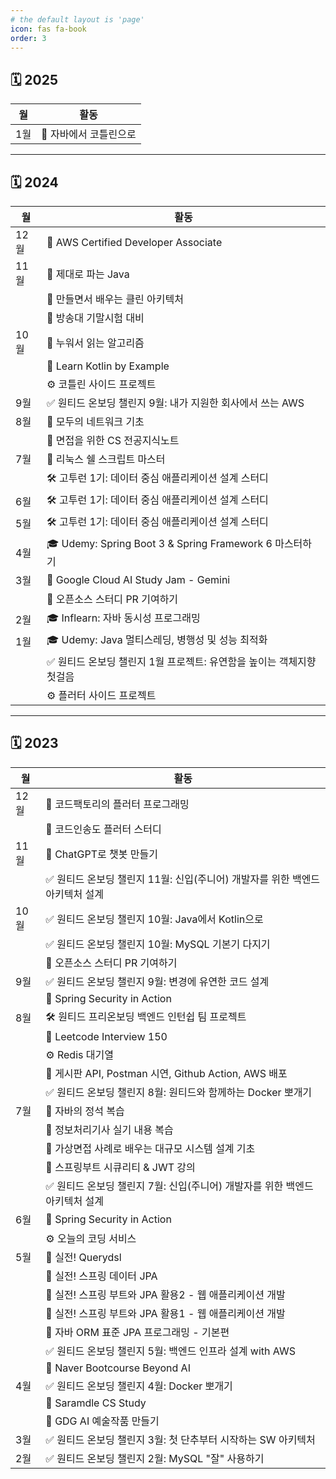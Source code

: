 ```yaml
---
# the default layout is 'page'
icon: fas fa-book
order: 3
---
```


## 🗓️ 2025

| 월  | 활동                  |
|----|-----------------------|
| 1월 | 📖 자바에서 코틀린으로   |

---

## 🗓️ 2024

| 월   | 활동                                                                 |
|------|--------------------------------------------------------------------|
| 12월 | 📖 AWS Certified Developer Associate                                |
| 11월 | 📖 제대로 파는 Java                                                  |
|      | 📖 만들면서 배우는 클린 아키텍처                                     |
|      | 📝 방송대 기말시험 대비                                              |
| 10월 | 📖 누워서 읽는 알고리즘                                              |
|      | 📖 Learn Kotlin by Example                                         |
|      | ⚙️ 코틀린 사이드 프로젝트                                            |
| 9월  | ✅ 원티드 온보딩 챌린지 9월: 내가 지원한 회사에서 쓰는 AWS            |
| 8월  | 📖 모두의 네트워크 기초                                              |
|      | 📝 면접을 위한 CS 전공지식노트                                       |
| 7월  | 📖 리눅스 쉘 스크립트 마스터                                         |
|      | 🛠️ 고투런 1기: 데이터 중심 애플리케이션 설계 스터디                  |
| 6월  | 🛠️ 고투런 1기: 데이터 중심 애플리케이션 설계 스터디                  |
| 5월  | 🛠️ 고투런 1기: 데이터 중심 애플리케이션 설계 스터디                  |
| 4월  | 🎓 Udemy: Spring Boot 3 & Spring Framework 6 마스터하기              |
| 3월  | 🌟 Google Cloud AI Study Jam - Gemini                              |
|      | 🤝 오픈소스 스터디 PR 기여하기                                       |
| 2월  | 🎓 Inflearn: 자바 동시성 프로그래밍                                   |
| 1월  | 🎓 Udemy: Java 멀티스레딩, 병행성 및 성능 최적화                     |
|      | ✅ 원티드 온보딩 챌린지 1월 프로젝트: 유연함을 높이는 객체지향 첫걸음 |
|      | ⚙️ 플러터 사이드 프로젝트                                            |

---

## 🗓️ 2023

| 월   | 활동                                                                 |
|------|----------------------------------------------------------------------|
| 12월 | 📖 코드팩토리의 플러터 프로그래밍                                    |
|      | 🤝 코드인송도 플러터 스터디                                          |
| 11월 | 🤖 ChatGPT로 챗봇 만들기                                              |
|      | ✅ 원티드 온보딩 챌린지 11월: 신입(주니어) 개발자를 위한 백엔드 아키텍처 설계 |
| 10월 | ✅ 원티드 온보딩 챌린지 10월: Java에서 Kotlin으로                     |
|      | ✅ 원티드 온보딩 챌린지 10월: MySQL 기본기 다지기                     |
|      | 🤝 오픈소스 스터디 PR 기여하기                                       |
| 9월  | ✅ 원티드 온보딩 챌린지 9월: 변경에 유연한 코드 설계                  |
|      | 📖 Spring Security in Action                                         |
| 8월  | 🛠️ 원티드 프리온보딩 백엔드 인턴쉽 팀 프로젝트                      |
|      | 🧩 Leetcode Interview 150                                            |
|      | ⚙️ Redis 대기열                                                      |
|      | 🚀 게시판 API, Postman 시연, Github Action, AWS 배포                 |
|      | ✅ 원티드 온보딩 챌린지 8월: 원티드와 함께하는 Docker 뽀개기          |
| 7월  | 📖 자바의 정석 복습                                                  |
|      | 📝 정보처리기사 실기 내용 복습                                       |
|      | 📖 가상면접 사례로 배우는 대규모 시스템 설계 기초                    |
|      | 📖 스프링부트 시큐리티 & JWT 강의                                    |
|      | ✅ 원티드 온보딩 챌린지 7월: 신입(주니어) 개발자를 위한 백엔드 아키텍처 설계 |
| 6월  | 📖 Spring Security in Action                                         |
|      | ⚙️ 오늘의 코딩 서비스                                               |
| 5월  | 📖 실전! Querydsl                                                   |
|      | 📖 실전! 스프링 데이터 JPA                                           |
|      | 📖 실전! 스프링 부트와 JPA 활용2 - 웹 애플리케이션 개발              |
|      | 📖 실전! 스프링 부트와 JPA 활용1 - 웹 애플리케이션 개발              |
|      | 📖 자바 ORM 표준 JPA 프로그래밍 - 기본편                            |
|      | ✅ 원티드 온보딩 챌린지 5월: 백엔드 인프라 설계 with AWS             |
|      | 🌟 Naver Bootcourse Beyond AI                                       |
| 4월  | ✅ 원티드 온보딩 챌린지 4월: Docker 뽀개기                          |
|      | 🧠 Saramdle CS Study                                                |
|      | 🎨 GDG AI 예술작품 만들기                                           |
| 3월  | ✅ 원티드 온보딩 챌린지 3월: 첫 단추부터 시작하는 SW 아키텍처        |
| 2월  | ✅ 원티드 온보딩 챌린지 2월: MySQL "잘" 사용하기                    |
